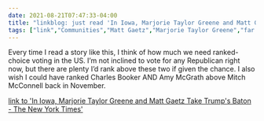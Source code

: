 ```yaml
---
date: 2021-08-21T07:47:33-04:00
title: "linkblog: just read 'In Iowa, Marjorie Taylor Greene and Matt Gaetz Take Trump's Baton - The New York Times'"
tags: ["link","Communities","Matt Gaetz","Marjorie Taylor Greene","far right","Donald Turmp","ranked-choice voting","Charles Booker","Mitch McConnell"]
---
```

Every time I read a story like this, I think of how much we need ranked-choice voting in the US. I’m not inclined to vote for any Republican right now, but there are plenty I’d rank above these two if given the chance. I also wish I could have ranked Charles Booker AND Amy McGrath above Mitch McConnell back in November.
 
[link to 'In Iowa, Marjorie Taylor Greene and Matt Gaetz Take Trump's Baton - The New York Times'](https://www.nytimes.com/2021/08/21/us/politics/marjorie-taylor-greene-matt-gaetz-iowa.html)
